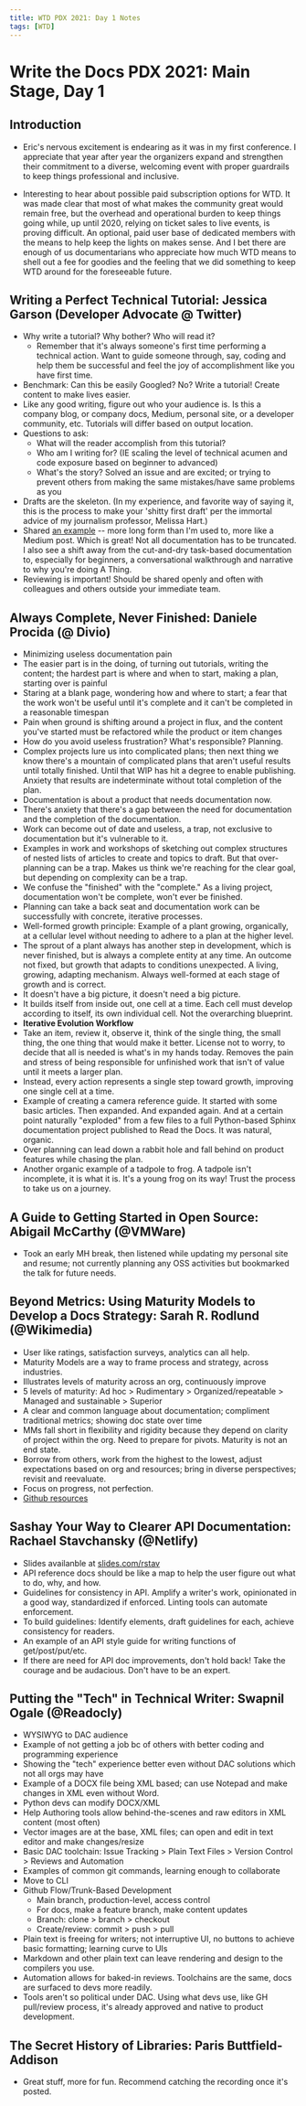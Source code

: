 ```yaml
---
title: WTD PDX 2021: Day 1 Notes
tags: [WTD]
---
```


# Write the Docs PDX 2021: Main Stage, Day 1

## Introduction

- Eric's nervous excitement is endearing as it was in my first conference. I appreciate that year after year the organizers expand and strengthen their commitment to a diverse, welcoming event with proper guardrails to keep things professional and inclusive.

- Interesting to hear about possible paid subscription options for WTD. It was made clear that most of what makes the community great would remain free, but the overhead and operational burden to keep things going while, up until 2020, relying on ticket sales to live events, is proving difficult. An optional, paid user base of dedicated members with the means to help keep the lights on makes sense. And I bet there are enough of us documentarians who appreciate how much WTD means to shell out a fee for goodies and the feeling that we did something to keep WTD around for the foreseeable future.

## Writing a Perfect Technical Tutorial: Jessica Garson (Developer Advocate @ Twitter)

- Why write a tutorial? Why bother? Who will read it?
  - Remember that it's always someone's first time performing a technical action. Want to guide someone through, say, coding and help them be successful and feel the joy of accomplishment like you have first time.
- Benchmark: Can this be easily Googled? No? Write a tutorial! Create content to make lives easier.
- Like any good writing, figure out who your audience is. Is this a company blog, or company docs, Medium, personal site, or a developer community, etc. Tutorials will differ based on output location.
- Questions to ask:
  - What will the reader accomplish from this tutorial?
  - Who am I writing for? (IE scaling the level of technical acumen and code exposure based on beginner to advanced)
  - What's the story? Solved an issue and are excited; or trying to prevent others from making the same mistakes/have same problems as you
- Drafts are the skeleton. (In my experience, and favorite way of saying it, this is the process to make your 'shitty first draft' per the immortal advice of my journalism professor, Melissa Hart.)
- Shared [an example](https://developer.twitter.com/en/docs/tutorials/twitter-api-google-sheets) -- more long form than I'm used to, more like a Medium post. Which is great! Not all documentation has to be truncated. I also see a shift away from the cut-and-dry task-based documentation to, especially for beginners, a conversational walkthrough and narrative to why you're doing A Thing.
- Reviewing is important! Should be shared openly and often with colleagues and others outside your immediate team.

## Always Complete, Never Finished: Daniele Procida (@ Divio)

- Minimizing useless documentation pain
- The easier part is in the doing, of turning out tutorials, writing the content; the hardest part is where and when to start, making a plan, starting over is painful
- Staring at a blank page, wondering how and where to start; a fear that the work won't be useful until it's complete and it can't be completed in a reasonable timespan
- Pain when ground is shifting around a project in flux, and the content you've started must be refactored while the product or item changes
- How do you avoid useless frustration? What's responsible? Planning.
- Complex projects lure us into complicated plans; then next thing we know there's a mountain of complicated plans that aren't useful results until totally finished. Until that WIP has hit a degree to enable publishing. Anxiety that results are indeterminate without total completion of the plan.
- Documentation is about a product that needs documentation now.
- There's anxiety that there's a gap between the need for documentation and the completion of the documentation.
- Work can become out of date and useless, a trap, not exclusive to documentation but it's vulnerable to it.
- Examples in work and workshops of sketching out complex structures of nested lists of articles to create and topics to draft. But that over-planning can be a trap. Makes us think we're reaching for the clear goal, but depending on complexity can be a trap.
- We confuse the "finished" with the "complete." As a living project, documentation won't be complete, won't ever be finished.
- Planning can take a back seat and documentation work can be successfully with concrete, iterative processes.
- Well-formed growth principle: Example of a plant growing, organically, at a cellular level without needing to adhere to a plan at the higher level.
- The sprout of a plant always has another step in development, which is never finished, but is always a complete entity at any time. An outcome not fixed, but growth that adapts to conditions unexpected. A living, growing, adapting mechanism. Always well-formed at each stage of growth and is correct.
- It doesn't have a big picture, it doesn't need a big picture.
- It builds itself from inside out, one cell at a time. Each cell must develop according to itself, its own individual cell. Not the overarching blueprint.
- **Iterative Evolution Workflow**
- Take an item, review it, observe it, think of the single thing, the small thing, the one thing that would make it better. License not to worry, to decide that all is needed is what's in my hands today. Removes the pain and stress of being responsible for unfinished work that isn't of value until it meets a larger plan.
- Instead, every action represents a single step toward growth, improving one single cell at a time.
- Example of creating a camera reference guide. It started with some basic articles. Then expanded. And expanded again. And at a certain point naturally "exploded" from a few files to a full Python-based Sphinx documentation project published to Read the Docs. It was natural, organic.
- Over planning can lead down a rabbit hole and fall behind on product features while chasing the plan.
- Another organic example of a tadpole to frog. A tadpole isn't incomplete, it is what it is. It's a young frog on its way! Trust the process to take us on a journey.

## A Guide to Getting Started in Open Source: Abigail McCarthy (@VMWare)

- Took an early MH break, then listened while updating my personal site and resume; not currently planning any OSS activities but bookmarked the talk for future needs.

## Beyond Metrics: Using Maturity Models to Develop a Docs Strategy: Sarah R. Rodlund (@Wikimedia)

- User like ratings, satisfaction surveys, analytics can all help.
- Maturity Models are a way to frame process and strategy, across industries.
- Illustrates levels of maturity across an org, continuously improve
- 5 levels of maturity: Ad hoc > Rudimentary > Organized/repeatable > Managed and sustainable > Superior
- A clear and common language about documentation; compliment traditional metrics; showing doc state over time
- MMs fall short in flexibility and rigidity because they depend on clarity of project within the org. Need to prepare for pivots. Maturity is not an end state.
- Borrow from others, work from the highest to the lowest, adjust expectations based on org and resources; bring in diverse perspectives; revisit and reevaluate.
- Focus on progress, not perfection.
- [Github resources](https://github.com/grammarbot/maturity-model-resources)

## Sashay Your Way to Clearer API Documentation: Rachael Stavchansky (@Netlify)

- Slides availanble at [slides.com/rstav](https://slides.com/rstav)
- API reference docs should be like a map to help the user figure out what to do, why, and how.
- Guidelines for consistency in API. Amplify a writer's work, opinionated in a good way, standardized if enforced. Linting tools can automate enforcement.
- To build guidelines: Identify elements, draft guidelines for each, achieve consistency for readers.
- An example of an API style guide for writing functions of get/post/put/etc.
- If there are need for API doc improvements, don't hold back! Take the courage and be audacious. Don't have to be an expert.

## Putting the "Tech" in Technical Writer: Swapnil Ogale (@Readocly)

- WYSIWYG to DAC audience
- Example of not getting a job bc of others with better coding and programming experience
- Showing the "tech" experience better even without DAC solutions which not all orgs may have
- Example of a DOCX file being XML based; can use Notepad and make changes in XML even without Word.
- Python devs can modify DOCX/XML
- Help Authoring tools allow behind-the-scenes and raw editors in XML content (most often)
- Vector images are at the base, XML files; can open and edit in text editor and make changes/resize
- Basic DAC toolchain: Issue Tracking > Plain Text Files > Version Control > Reviews and Automation
- Examples of common git commands, learning enough to collaborate
- Move to CLI
- Github Flow/Trunk-Based Development
  - Main branch, production-level, access control
  - For docs, make a feature branch, make content updates
  - Branch: clone > branch > checkout
  - Create/review: commit > push > pull
- Plain text is freeing for writers; not interruptive UI, no buttons to achieve basic formatting; learning curve to UIs
- Markdown and other plain text can leave rendering and design to the compilers you use.
- Automation allows for baked-in reviews. Toolchains are the same, docs are surfaced to devs more readily.
- Tools aren't so political under DAC. Using what devs use, like GH pull/review process, it's already approved and native to product development.

## The Secret History of Libraries: Paris Buttfield-Addison

- Great stuff, more for fun. Recommend catching the recording once it's posted.
